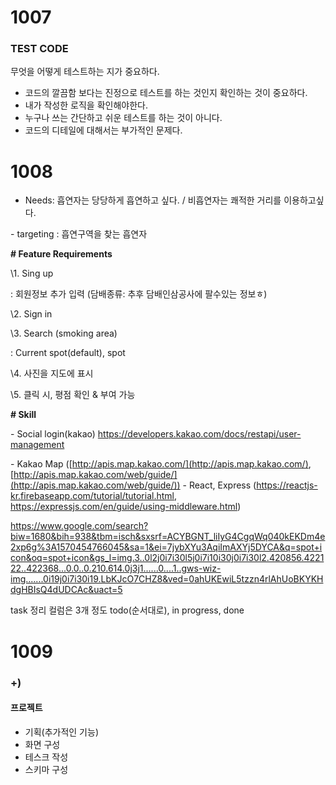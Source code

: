 # 1007

### TEST CODE
무엇을 어떻게 테스트하는 지가 중요하다.
- 코드의 깔끔함 보다는 진정으로 테스트를 하는 것인지 확인하는 것이 중요하다.
- 내가 작성한 로직을 확인해야한다.
- 누구나 쓰는 간단하고 쉬운 테스트를 하는 것이 아니다.
- 코드의 디테일에 대해서는 부가적인 문제다.

# 1008
- Needs: 흡연자는 당당하게 흡연하고 싶다. / 비흡연자는 쾌적한 거리를 이용하고싶다.

\- targeting : 흡연구역을 찾는 흡연자

**# Feature Requirements**

\1. Sing up

: 회원정보 추가 입력 (담배종류: 추후 담배인삼공사에 팔수있는 정보ㅎ)

\2. Sign in

\3. Search (smoking area)

: Current spot(default), spot

\4. 사진을 지도에 표시

\5. 클릭 시, 평점 확인 & 부여 가능

**#  Skill**

\- Social login(kakao)
https://developers.kakao.com/docs/restapi/user-management

\- Kakao Map 
([http://apis.map.kakao.com/](http://apis.map.kakao.com/), [http://apis.map.kakao.com/web/guide/](http://apis.map.kakao.com/web/guide/))
\- React, Express
(https://reactjs-kr.firebaseapp.com/tutorial/tutorial.html, https://expressjs.com/en/guide/using-middleware.html)

https://www.google.com/search?biw=1680&bih=938&tbm=isch&sxsrf=ACYBGNT_liIyG4CgqWq040kEKDm4e2xp6g%3A1570454766045&sa=1&ei=7jybXYu3AqiImAXYj5DYCA&q=spot+icon&oq=spot+icon&gs_l=img.3..0l2j0i7i30l5j0i7i10i30j0i7i30l2.420856.422122..422368...0.0..0.210.614.0j3j1......0....1..gws-wiz-img.......0i19j0i7i30i19.LbKJcO7CHZ8&ved=0ahUKEwiL5tzzn4rlAhUoBKYKHdgHBIsQ4dUDCAc&uact=5

task 정리
컬럼은 3개 정도
todo(순서대로), in progress, done

# 1009
### +)
#### 프로젝트 
- 기획(추가적인 기능)
- 화면 구성
- 테스크 작성
- 스키마 구성